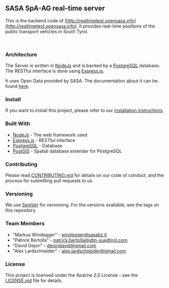 ## SASA SpA-AG real-time server

This is the backend code of [http://realtimetest.opensasa.info](http://realtimetest.opensasa.info). 
It provides real-time positions of the public transport vehicles in South Tyrol. 

<br>

### Architecture

The Server is written in [NodeJs](https://nodejs.org/) and is backed by a [PostgreSQL](https://www.postgresql.org) database.
The RESTful interface is done using [Express.js](https://expressjs.com).

It uses Open Data provided by SASA. The documentation about it can be found [here](http://opensasa.info).

### Install

If you want to install this project, please refer to our [installation instructions](INSTALL.md).

### Built With

- [NodeJs](https://nodejs.org/) - The web framework used
- [Express.js](https://expressjs.com) - RESTful interface
- [PostgreSQL](https://www.postgresql.org) - Database
- [PostGIS](http://postgis.net) - Spatial database extender for PostgreSQL

### Contributing

Please read [CONTRIBUTING.md](CONTRIBUTING.md) for details on our code of conduct, and the process for submitting pull requests to us.

### Versioning

We use [SemVer](http://semver.org) for versioning. For the versions available, see the tags on this repository.

### Team Members

- "Markus Windegger" - <windegger@sasabz.it>
- "Patrick Bertolla" - <patrick.bertolla@idm-suedtirol.com>
- "David Dejori" - <dejoridavid@gmail.com>
- "Alex Lardschneider" - <alex.lardschneider@gmail.com>

### License

This project is licensed under the Apache 2.0 License - see the [LICENSE.md](LICENSE.md) file for details.